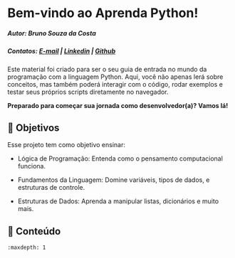# **Bem-vindo ao Aprenda Python!**

##### **Autor**: Bruno Souza da Costa
##### **Contatos**: [E-mail](mailto:brun.souz4@gmail.com) | [Linkedin](https://www.linkedin.com/in/bruno-souza-a74396214/) | [Github](https://github.com/BruninSouza)

Este material foi criado para ser o seu guia de entrada no mundo da programação com a linguagem Python. Aqui, você não apenas lerá sobre conceitos, mas também poderá interagir com o código, rodar exemplos e testar seus próprios scripts diretamente no navegador.

**Preparado para começar sua jornada como desenvolvedor(a)? Vamos lá!**

## 🎯 **Objetivos**
Esse projeto tem como objetivo ensinar:

- Lógica de Programação: Entenda como o pensamento computacional funciona.

- Fundamentos da Linguagem: Domine variáveis, tipos de dados, e estruturas de controle.

- Estruturas de Dados: Aprenda a manipular listas, dicionários e muito mais.

## 📜 **Conteúdo**

```{tableofcontents}
:maxdepth: 1
```